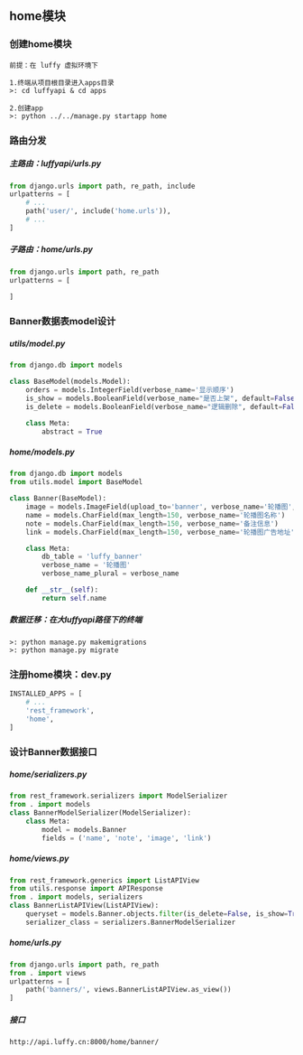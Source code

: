 ## home模块



### 创建home模块

```
前提：在 luffy 虚拟环境下

1.终端从项目根目录进入apps目录
>: cd luffyapi & cd apps

2.创建app
>: python ../../manage.py startapp home
```



### 路由分发

##### 主路由：luffyapi/urls.py

```python
from django.urls import path, re_path, include
urlpatterns = [
	# ...
    path('user/', include('home.urls')),
    # ...
]
```

##### 子路由：home/urls.py

```python
from django.urls import path, re_path
urlpatterns = [

]
```



### Banner数据表model设计

##### utils/model.py

```python
from django.db import models

class BaseModel(models.Model):
    orders = models.IntegerField(verbose_name='显示顺序')
    is_show = models.BooleanField(verbose_name="是否上架", default=False)
    is_delete = models.BooleanField(verbose_name="逻辑删除", default=False)

    class Meta:
        abstract = True
```

##### home/models.py

```python
from django.db import models
from utils.model import BaseModel

class Banner(BaseModel):
    image = models.ImageField(upload_to='banner', verbose_name='轮播图', null=True, blank=True)
    name = models.CharField(max_length=150, verbose_name='轮播图名称')
    note = models.CharField(max_length=150, verbose_name='备注信息')
    link = models.CharField(max_length=150, verbose_name='轮播图广告地址')

    class Meta:
        db_table = 'luffy_banner'
        verbose_name = '轮播图'
        verbose_name_plural = verbose_name

    def __str__(self):
        return self.name
```

##### 数据迁移：在大luffyapi路径下的终端

```
>: python manage.py makemigrations
>: python manage.py migrate
```



### 注册home模块：dev.py

```python
INSTALLED_APPS = [
    # ...
    'rest_framework',
    'home',
]

```



### 设计Banner数据接口

##### home/serializers.py

```python
from rest_framework.serializers import ModelSerializer
from . import models
class BannerModelSerializer(ModelSerializer):
    class Meta:
        model = models.Banner
        fields = ('name', 'note', 'image', 'link')
```

##### home/views.py

```python
from rest_framework.generics import ListAPIView
from utils.response import APIResponse
from . import models, serializers
class BannerListAPIView(ListAPIView):
    queryset = models.Banner.objects.filter(is_delete=False, is_show=True).order_by('-orders')
    serializer_class = serializers.BannerModelSerializer
```

##### home/urls.py

```python
from django.urls import path, re_path
from . import views
urlpatterns = [
    path('banners/', views.BannerListAPIView.as_view())
]
```

##### 接口

```http
http://api.luffy.cn:8000/home/banner/
```







